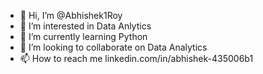 - 👋 Hi, I’m @Abhishek1Roy
- 👀 I’m interested in Data Anlytics
- 🌱 I’m currently learning Python
- 💞️ I’m looking to collaborate on Data Analytics
- 📫 How to reach me linkedin.com/in/abhishek-435006b1

<!---
Abhishek1Roy/Abhishek1Roy is a ✨ special ✨ repository because its `README.md` (this file) appears on your GitHub profile.
You can click the Preview link to take a look at your changes.
--->

